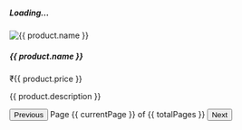 <div class="container">
  <div *ngIf="isLoading" class="text-center mt-3">
    <h5>Loading...</h5>
  </div>
  <div *ngIf="!isLoading" class="row">
    <div *ngFor="let product of displayedProducts" class="col-md-4 mb-3">
      <div class="card">
        <img [src]="product.imageUrl" class="card-img-top" alt="{{ product.name }}">
        <div class="card-body">
          <h5 class="card-title">{{ product.name }}</h5>
          <p class="card-text">₹{{ product.price }}</p>
          <p class="card-text">{{ product.description }}</p>
        </div>
      </div>
    </div>
  </div>
  <div *ngIf="!isLoading" class="d-flex justify-content-center mt-3">
    <button class="btn btn-primary me-2" (click)="prevPage()" [disabled]="currentPage === 1">Previous</button>
    <span>Page {{ currentPage }} of {{ totalPages }}</span>
    <button class="btn btn-primary ms-2" (click)="nextPage()" [disabled]="currentPage === totalPages">Next</button>
  </div>
</div>